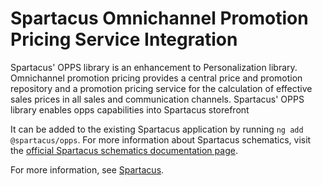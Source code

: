 # Spartacus Omnichannel Promotion Pricing Service Integration

Spartacus' OPPS library is an enhancement to Personalization library.
Omnichannel promotion pricing provides a central price and promotion repository and a promotion pricing service for the calculation of effective sales prices in all sales and communication channels. Spartacus' OPPS library enables opps capabilities into Spartacus storefront

It can be added to the existing Spartacus application by running `ng add @spartacus/opps`. For more information about Spartacus schematics, visit the [official Spartacus schematics documentation page](https://sap.github.io/spartacus-docs/schematics/).

For more information, see [Spartacus](https://github.com/SAP/spartacus).
